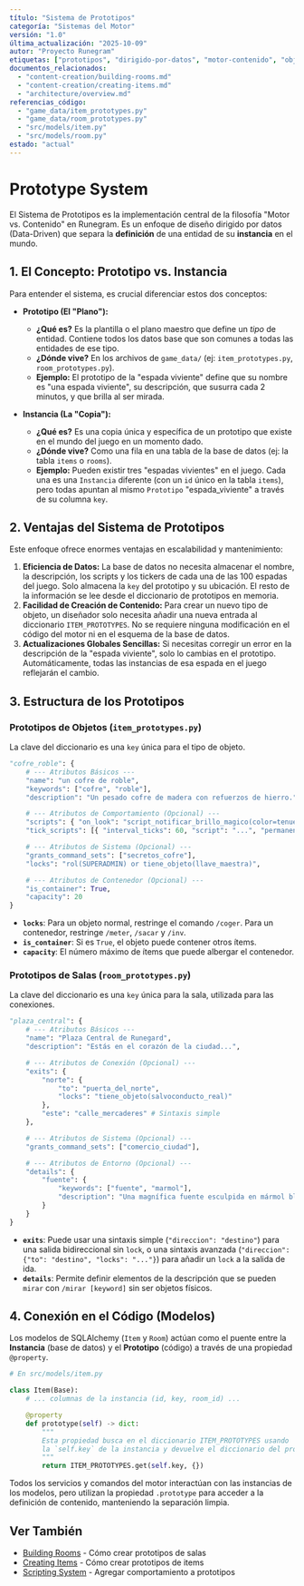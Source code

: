 ```yaml
---
título: "Sistema de Prototipos"
categoría: "Sistemas del Motor"
versión: "1.0"
última_actualización: "2025-10-09"
autor: "Proyecto Runegram"
etiquetas: ["prototipos", "dirigido-por-datos", "motor-contenido", "objetos", "salas"]
documentos_relacionados:
  - "content-creation/building-rooms.md"
  - "content-creation/creating-items.md"
  - "architecture/overview.md"
referencias_código:
  - "game_data/item_prototypes.py"
  - "game_data/room_prototypes.py"
  - "src/models/item.py"
  - "src/models/room.py"
estado: "actual"
---
```


# Prototype System

El Sistema de Prototipos es la implementación central de la filosofía "Motor vs. Contenido" en Runegram. Es un enfoque de diseño dirigido por datos (Data-Driven) que separa la **definición** de una entidad de su **instancia** en el mundo.

## 1. El Concepto: Prototipo vs. Instancia

Para entender el sistema, es crucial diferenciar estos dos conceptos:

*   **Prototipo (El "Plano"):**
    *   **¿Qué es?** Es la plantilla o el plano maestro que define un *tipo* de entidad. Contiene todos los datos base que son comunes a todas las entidades de ese tipo.
    *   **¿Dónde vive?** En los archivos de `game_data/` (ej: `item_prototypes.py`, `room_prototypes.py`).
    *   **Ejemplo:** El prototipo de la "espada viviente" define que su nombre es "una espada viviente", su descripción, que susurra cada 2 minutos, y que brilla al ser mirada.

*   **Instancia (La "Copia"):**
    *   **¿Qué es?** Es una copia única y específica de un prototipo que existe en el mundo del juego en un momento dado.
    *   **¿Dónde vive?** Como una fila en una tabla de la base de datos (ej: la tabla `items` o `rooms`).
    *   **Ejemplo:** Pueden existir tres "espadas vivientes" en el juego. Cada una es una `Instancia` diferente (con un `id` único en la tabla `items`), pero todas apuntan al mismo `Prototipo` "espada_viviente" a través de su columna `key`.

## 2. Ventajas del Sistema de Prototipos

Este enfoque ofrece enormes ventajas en escalabilidad y mantenimiento:

1.  **Eficiencia de Datos:** La base de datos no necesita almacenar el nombre, la descripción, los scripts y los tickers de cada una de las 100 espadas del juego. Solo almacena la `key` del prototipo y su ubicación. El resto de la información se lee desde el diccionario de prototipos en memoria.
2.  **Facilidad de Creación de Contenido:** Para crear un nuevo tipo de objeto, un diseñador solo necesita añadir una nueva entrada al diccionario `ITEM_PROTOTYPES`. No se requiere ninguna modificación en el código del motor ni en el esquema de la base de datos.
3.  **Actualizaciones Globales Sencillas:** Si necesitas corregir un error en la descripción de la "espada viviente", solo lo cambias en el prototipo. Automáticamente, todas las instancias de esa espada en el juego reflejarán el cambio.

## 3. Estructura de los Prototipos

### Prototipos de Objetos (`item_prototypes.py`)

La clave del diccionario es una `key` única para el tipo de objeto.

```python
"cofre_roble": {
    # --- Atributos Básicos ---
    "name": "un cofre de roble",
    "keywords": ["cofre", "roble"],
    "description": "Un pesado cofre de madera con refuerzos de hierro.",

    # --- Atributos de Comportamiento (Opcional) ---
    "scripts": { "on_look": "script_notificar_brillo_magico(color=tenue)" },
    "tick_scripts": [{ "interval_ticks": 60, "script": "...", "permanent": True }],

    # --- Atributos de Sistema (Opcional) ---
    "grants_command_sets": ["secretos_cofre"],
    "locks": "rol(SUPERADMIN) or tiene_objeto(llave_maestra)",

    # --- Atributos de Contenedor (Opcional) ---
    "is_container": True,
    "capacity": 20
}
```
*   **`locks`**: Para un objeto normal, restringe el comando `/coger`. Para un contenedor, restringe `/meter`, `/sacar` y `/inv`.
*   **`is_container`**: Si es `True`, el objeto puede contener otros ítems.
*   **`capacity`**: El número máximo de ítems que puede albergar el contenedor.

### Prototipos de Salas (`room_prototypes.py`)

La clave del diccionario es una `key` única para la sala, utilizada para las conexiones.

```python
"plaza_central": {
    # --- Atributos Básicos ---
    "name": "Plaza Central de Runegard",
    "description": "Estás en el corazón de la ciudad...",

    # --- Atributos de Conexión (Opcional) ---
    "exits": {
        "norte": {
            "to": "puerta_del_norte",
            "locks": "tiene_objeto(salvoconducto_real)"
        },
        "este": "calle_mercaderes" # Sintaxis simple
    },

    # --- Atributos de Sistema (Opcional) ---
    "grants_command_sets": ["comercio_ciudad"],

    # --- Atributos de Entorno (Opcional) ---
    "details": {
        "fuente": {
            "keywords": ["fuente", "marmol"],
            "description": "Una magnífica fuente esculpida en mármol blanco..."
        }
    }
}
```
*   **`exits`**: Puede usar una sintaxis simple (`"direccion": "destino"`) para una salida bidireccional sin `lock`, o una sintaxis avanzada (`"direccion": {"to": "destino", "locks": "..."}`) para añadir un `lock` a la salida de ida.
*   **`details`**: Permite definir elementos de la descripción que se pueden `mirar` con `/mirar [keyword]` sin ser objetos físicos.

## 4. Conexión en el Código (Modelos)

Los modelos de SQLAlchemy (`Item` y `Room`) actúan como el puente entre la **Instancia** (base de datos) y el **Prototipo** (código) a través de una propiedad `@property`.

```python
# En src/models/item.py

class Item(Base):
    # ... columnas de la instancia (id, key, room_id) ...

    @property
    def prototype(self) -> dict:
        """
        Esta propiedad busca en el diccionario ITEM_PROTOTYPES usando
        la `self.key` de la instancia y devuelve el diccionario del prototipo.
        """
        return ITEM_PROTOTYPES.get(self.key, {})
```

Todos los servicios y comandos del motor interactúan con las instancias de los modelos, pero utilizan la propiedad `.prototype` para acceder a la definición de contenido, manteniendo la separación limpia.

## Ver También

- [Building Rooms](../content-creation/building-rooms.md) - Cómo crear prototipos de salas
- [Creating Items](../content-creation/creating-items.md) - Cómo crear prototipos de items
- [Scripting System](scripting-system.md) - Agregar comportamiento a prototipos
